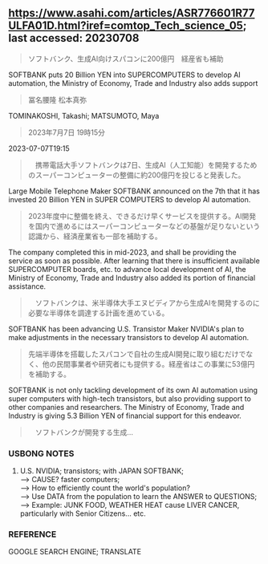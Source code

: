 ## https://www.asahi.com/articles/ASR776601R77ULFA01D.html?iref=comtop_Tech_science_05; last accessed: 20230708

> ソフトバンク、生成AI向けスパコンに200億円　経産省も補助

SOFTBANK puts 20 Billion YEN into SUPERCOMPUTERS to develop AI automation, the Ministry of Economy, Trade and Industry also adds support

> 冨名腰隆 松本真弥

TOMINAKOSHI, Takashi; MATSUMOTO, Maya

> 2023年7月7日 19時15分

2023-07-07T19:15

>　携帯電話大手ソフトバンクは7日、生成AI（人工知能）を開発するためのスーパーコンピューターの整備に約200億円を投じると発表した。

Large Mobile Telephone Maker SOFTBANK announced on the 7th that it has invested 20 Billion YEN in SUPER COMPUTERS to develop AI automation.

> 2023年度中に整備を終え、できるだけ早くサービスを提供する。AI開発を国内で進めるにはスーパーコンピューターなどの基盤が足りないという認識から、経済産業省も一部を補助する。

The company completed this in mid-2023, and shall be providing the service as soon as possible. After learning that there is insufficient available SUPERCOMPUTER boards, etc. to advance local development of AI, the Ministry of Economy, Trade and Industry also added its portion of financial assistance.

>　ソフトバンクは、米半導体大手エヌビディアから生成AIを開発するのに必要な半導体を調達する計画を進めている。

SOFTBANK has been advancing U.S. Transistor Maker NVIDIA's plan to make adjustments in the necessary transistors to develop AI automation. 

> 先端半導体を搭載したスパコンで自社の生成AI開発に取り組むだけでなく、他の民間事業者や研究者にも提供する。経産省はこの事業に53億円を補助する。

SOFTBANK is not only tackling development of its own AI automation using super computers with high-tech transistors, but also providing support to other companies and researchers. The Ministry of Economy, Trade and Industry is giving 5.3 Billion YEN of financial support for this endeavor.  

>　ソフトバンクが開発する生成…

### USBONG NOTES

1) U.S. NVIDIA; transistors; with JAPAN SOFTBANK;<br/> 
--> CAUSE? faster computers; <br/>
--> How to efficiently count the world's population? <br/>
--> Use DATA from the population to learn the ANSWER to QUESTIONS; <br/>
--> Example: JUNK FOOD, WEATHER HEAT cause LIVER CANCER, particularly with Senior Citizens... etc.

### REFERENCE

GOOGLE SEARCH ENGINE; TRANSLATE
